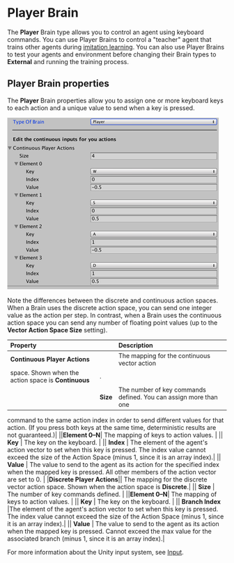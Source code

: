 # Player Brain

The **Player** Brain type allows you to control an agent using keyboard
commands. You can use Player Brains to control a "teacher" agent that trains
other agents during [imitation learning](Training-Imitation-Learning.md). You
can also use Player Brains to test your agents and environment before changing
their Brain types to **External** and running the training process.

## Player Brain properties

The **Player** Brain properties allow you to assign one or more keyboard keys to
each action and a unique value to send when a key is pressed.

![Player Brain Inspector](images/player_brain.png)

Note the differences between the discrete and continuous action spaces. When a
Brain uses the discrete action space, you can send one integer value as the
action per step. In contrast, when a Brain uses the continuous action space you
can send any number of floating point values (up to the **Vector Action Space
Size** setting).

| **Property** |    | **Description** |
| :--                  |:-- | :--                       |
|**Continuous Player Actions**|| The mapping for the continuous vector action
  space. Shown when the action space is **Continuous**|.
|| **Size** | The number of key commands defined. You can assign more than one
  command to the same action index in order to send different values for that
  action. (If you press both keys at the same time, deterministic results are not guaranteed.)|
||**Element 0–N**| The mapping of keys to action values. |
|| **Key** | The key on the keyboard. |
|| **Index** | The element of the agent's action vector to set when this key is
  pressed. The index value cannot exceed the size of the Action Space (minus 1,
  since it is an array index).|
|| **Value** | The value to send to the agent as its action for the specified
  index when the mapped key is pressed. All other members of the action vector
  are set to 0. |
|**Discrete Player Actions**|| The mapping for the discrete vector action space.
  Shown when the action space is **Discrete**.|
|| **Size** | The number of key commands defined. |
||**Element 0–N**| The mapping of keys to action values. |
|| **Key** | The key on the keyboard. |
|| **Branch Index** |The element of the agent's action vector to set when this
  key is pressed. The index value cannot exceed the size of the Action Space
  (minus 1, since it is an array index).|
|| **Value** | The value to send to the agent as its action when the mapped key
  is pressed. Cannot exceed the max value for the associated branch (minus 1,
  since it is an array index).|

For more information about the Unity input system, see
[Input](https://docs.unity3d.com/ScriptReference/Input.html).
